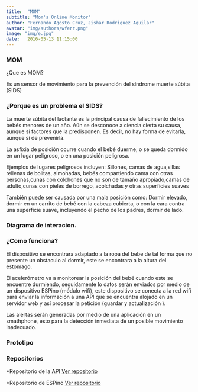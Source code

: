 ```yaml
---
title:  "MOM"
subtitle: "Mom's Online Monitor"
author: "Fernando Agosto Cruz, Jishar Rodriguez Aguilar"
avatar: "img/authors/wferr.png"
image: "img/e.jpg"
date:   2016-05-13 11:15:00
---
```


### MOM
¿Que es MOM?


Es un sensor de movimiento para la prevención del síndrome muerte súbita (SIDS) 

### ¿Porque es un problema el SIDS?
La muerte súbita del lactante es la principal causa de fallecimiento de los bebés menores de un año. Aún se desconoce a ciencia cierta su causa, aunque sí factores que la predisponen. Es decir, no hay forma de evitarla, aunque sí de prevenirla.

La asfixia de posición ocurre cuando el bebé duerme, o se queda dormido en un lugar peligroso, o en una posición peligrosa. 


Ejemplos de lugares peligrosos incluyen: Sillones, camas de agua,sillas rellenas de bolitas, almohadas, bebés compartiendo cama con otras personas,cunas con colchones que no son de tamaño apropiado,camas de adulto,cunas con pieles de borrego, acolchadas y otras superficies suaves


También puede ser causada por una mala posición como: Dormir elevado, dormir en un carrito de bebé con la cabeza cubierta, o con la cara contra una superficie suave, incluyendo el pecho de los padres, dormir de lado.

### Diagrama de interacion.


### ¿Como funciona?

El dispositivo se encontrara adaptado a la ropa del bebe de tal forma que no presente un obstaculo al dormir, este se encontrara a la altura del estomago.


El acelerómetro va a monitorear la posición del bebé cuando este se encuentre durmiendo, seguidamente lo datos serán enviados por medio de un dispositivo ESPino (módulo wifi), este dispositivo se conecta a la red wifi para enviar la información a una  API que se encuentra alojado en un servidor web  y así procesar la petición (guardar y actualización ).


Las alertas serán generadas por medio de una aplicación en un smathphone, esto para la detección inmediata de un posible movimiento inadecuado.

### Prototipo

### Repositorios

*Repositorio de la API [Ver repositorio](https://github.com/fdoago/MomDevices)


*Repositorio de ESPino [Ver repositorio](https://github.com/fdoago/MomDevicesEspinoLuaSender)

